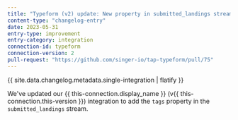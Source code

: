 ```yaml
---
title: "Typeform (v2) update: New property in submitted_landings stream"
content-type: "changelog-entry"
date: 2023-05-31
entry-type: improvement
entry-category: integration
connection-id: typeform
connection-version: 2
pull-request: "https://github.com/singer-io/tap-typeform/pull/75"
---
```

{{ site.data.changelog.metadata.single-integration | flatify }}

We've updated our {{ this-connection.display_name }} (v{{ this-connection.this-version }}) integration to add the `tags` property in the `submitted_landings` stream.